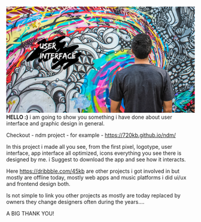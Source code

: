 ![alt text](./1398884-fbd93f542ee04e82bb22dc252ba01329%20(1).png)
**HELLO :)**
i am going to show you something i have done about user interface and graphic design in general.

Checkout - ndm project - for example - https://720kb.github.io/ndm/

In this project i made all you see, from the first pixel, logotype, user interface, app interface all optimized, icons everything you see there is designed by me.  i Suggest to download the app and see how it interacts.

Here https://dribbble.com/45kb are other projects i got involved in but mostly are offline today, mostly web apps and music platforms i did ui/ux and frontend design both.

Is not simple to link you other projects as mostly are today replaced by owners they change designers often during the years....

A BIG THANK YOU!


